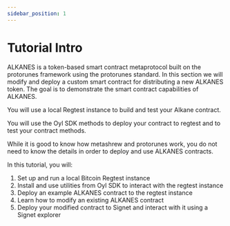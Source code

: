 ```yaml
---
sidebar_position: 1
---
```


# Tutorial Intro

ALKANES is a token-based smart contract metaprotocol built on the protorunes framework using the protorunes standard. In this section we will modify and deploy a custom smart contract for distributing a new ALKANES token. The goal is to demonstrate the smart contract capabilities of ALKANES.

You will use a local Regtest instance to build and test your Alkane contract. 

You will use the Oyl SDK methods to deploy your contract to regtest and to test your contract methods.

While it is good to know how metashrew and protorunes work, you do not need to know the details in order to deploy and use ALKANES contracts.

In this tutorial, you will:

1. Set up and run a local Bitcoin Regtest instance
2. Install and use utilities from Oyl SDK to interact with the regtest instance
3. Deploy an example ALKANES contract to the regtest instance
4. Learn how to modify an existing ALKANES contract
5. Deploy your modified contract to Signet and interact with it using a Signet explorer
